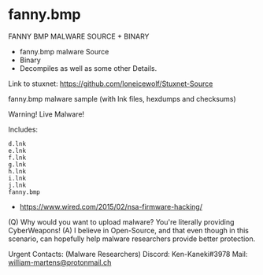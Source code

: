 # fanny.bmp
FANNY BMP MALWARE SOURCE + BINARY
- fanny.bmp malware Source
- Binary
- Decompiles as well as some other Details.

Link to stuxnet: https://github.com/loneicewolf/Stuxnet-Source

fanny.bmp malware sample (with lnk files, hexdumps and checksums)

Warning! Live Malware!

Includes:

    d.lnk
    e.lnk
    f.lnk
    g.lnk
    h.lnk
    i.lnk
    j.lnk
    fanny.bmp





- https://www.wired.com/2015/02/nsa-firmware-hacking/






(Q) Why would you want to upload malware? You're literally providing CyberWeapons!
(A) I believe in Open-Source, and that even though in this scenario, can hopefully help malware researchers provide better protection.



Urgent Contacts: (Malware Researchers)
Discord: Ken-Kaneki#3978
Mail:    william-martens@protonmail.ch


